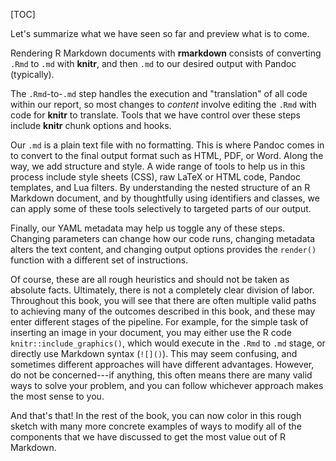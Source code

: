 [TOC]

Let's summarize what we have seen so far and preview what is to come.

Rendering R Markdown documents with **rmarkdown** consists of converting `.Rmd` to `.md` with **knitr**, and then `.md` to our desired output with Pandoc (typically).

The `.Rmd`-to-`.md` step handles the execution and "translation" of all code within our report, so most changes to *content* involve editing the `.Rmd` with code for **knitr** to translate. Tools that we have control over these steps include **knitr** chunk options and hooks.

Our `.md` is a plain text file with no formatting. This is where Pandoc comes in to convert to the final output format such as HTML, PDF, or Word. Along the way, we add structure and style. A wide range of tools to help us in this process include style sheets (CSS), raw LaTeX or HTML code, Pandoc templates, and Lua filters. By understanding the nested structure of an R Markdown document, and by thoughtfully using identifiers and classes, we can apply some of these tools selectively to targeted parts of our output.

Finally, our YAML metadata may help us toggle any of these steps. Changing parameters can change how our code runs, changing metadata alters the text content, and changing output options provides the `render()` function with a different set of instructions.

Of course, these are all rough heuristics and should not be taken as absolute facts. Ultimately, there is not a completely clear division of labor. Throughout this book, you will see that there are often multiple valid paths to achieving many of the outcomes described in this book, and these may enter different stages of the pipeline. For example, for the simple task of inserting an image in your document, you may either use the R code `knitr::include_graphics()`, which would execute in the `.Rmd` to `.md` stage, or directly use Markdown syntax (`![]()`). This may seem confusing, and sometimes different approaches will have different advantages. However, do not be concerned---if anything, this often means there are many valid ways to solve your problem, and you can follow whichever approach makes the most sense to you.

And that's that! In the rest of the book, you can now color in this rough sketch with many more concrete examples of ways to modify all of the components that we have discussed to get the most value out of R Markdown.
